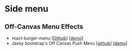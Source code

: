 # Side menu

## Off-Canvas Menu Effects

- react-burger-menu [[Github](https://github.com/negomi/react-burger-menu)] [[demo](http://negomi.github.io/react-burger-menu/)]
- Jasny bootstrap's Off Canvas Push Menu [[github](https://github.com/jasny/bootstrap)] [[demo](http://www.jasny.net/bootstrap/examples/navmenu-push/)]
